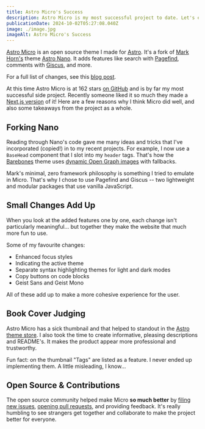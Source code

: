 ```yaml
---
title: Astro Micro's Success
description: Astro Micro is my most successful project to date. Let's examine why it did well and what I can learn from it moving forward.
publicationDate: 2024-10-02T05:27:08.040Z
image: ./image.jpg
imageAlt: Astro Micro's Success
---
```


[Astro Micro](https://astro-micro.vercel.app) is an open source theme I made for [Astro](https://astro.build/themes/). It's a fork of [Mark Horn's](https://github.com/markhorn-dev) theme [Astro Nano](https://astro.build/themes/details/astronano/). It adds features like search with [Pagefind](https://pagefind.app), comments with [Giscus](https://giscus.app), and more.

For a full list of changes, see this [blog post](https://astro-micro.vercel.app/blog/00-micro-changelog).

At this time Astro Micro is at 162 stars [on GitHub](https://github.com/trevortylerlee/astro-micro) and is by far my most successful side project. Recently someone liked it so much they made a [Next.js version](https://github.com/trevortylerlee/astro-micro/issues/61) of it! Here are a few reasons why I think Micro did well, and also some takeaways from the project as a whole.

## Forking Nano

Reading through Nano's code gave me many ideas and tricks that I've incorporated (copied!) in to my recent projects. For example, I now use a `BaseHead` component that I slot into my `header` tags. That's how the [Barebones](https://barebones.superwebthemes.com) theme uses [dynamic Open Graph images](https://github.com/superwebthemes/barebones/blob/main/src/components/SeoPost.astro) with fallbacks.

Mark's minimal, zero framework philosophy is something I tried to emulate in Micro. That's why I chose to use Pagefind and Giscus -- two lightweight and modular packages that use vanilla JavaScript.

## Small Changes Add Up

When you look at the added features one by one, each change isn't particularly meaningful... but together they make the website that much more fun to use.

Some of my favourite changes:
- Enhanced focus styles
- Indicating the active theme
- Separate syntax highlighting themes for light and dark modes
- Copy buttons on code blocks
- Geist Sans and Geist Mono

All of these add up to make a more cohesive experience for the user.

## Book Cover Judging

Astro Micro has a sick thumbnail and that helped to standout in the [Astro theme store](https://astro.build/themes). I also took  the time to create informative, pleasing descriptions and README's. It makes the product appear more professional and trustworthy.

Fun fact: on the thumbnail "Tags" are listed as a feature. I never ended up implementing them. A little misleading, I know...

## Open Source & Contributions

The open source community helped make Micro **so much better** by [filing new issues](https://github.com/trevortylerlee/astro-micro/issues), [opening pull requests](https://github.com/trevortylerlee/astro-micro/pulls), and providing feedback. It's really humbling to see strangers get together and collaborate to make the project better for everyone.

